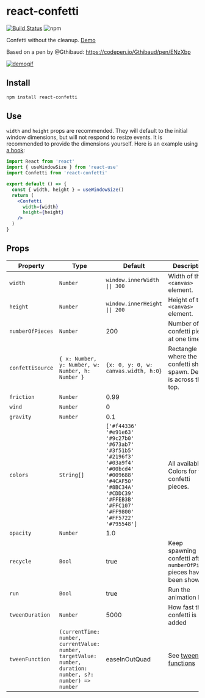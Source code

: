 # react-confetti

[![Build Status](https://travis-ci.org/alampros/react-confetti.svg?branch=master)](https://travis-ci.org/alampros/react-confetti)
![npm](https://img.shields.io/npm/v/react-confetti.svg)


Confetti without the cleanup. [Demo](http://alampros.github.io/react-confetti/)


Based on a pen by @Gthibaud: https://codepen.io/Gthibaud/pen/ENzXbp

[![demogif][2]][1]

[1]: http://alampros.github.com/react-confetti
[2]: http://alampros.github.io/react-confetti/confetti-demo.gif (demo gif)

## Install

```sh
npm install react-confetti
```

## Use

`width` and `height` props are recommended. They will default to the initial window dimensions, but will not respond to resize events. It is recommended to provide the dimensions yourself. Here is an example using [a hook](https://github.com/streamich/react-use/blob/master/docs/useWindowSize.md):

```jsx
import React from 'react'
import { useWindowSize } from 'react-use'
import Confetti from 'react-confetti'

export default () => {
  const { width, height } = useWindowSize()
  return (
    <Confetti
      width={width}
      height={height}
    />
  )
}

```

## Props

| Property         | Type                                                                                                       | Default                                                                                                                                                                                                                                                                            | Description                                                           |
| ---------------- | ---------------------                                                                                      | ---                                                                                                                                                                                                                                                                                | ---                                                                   |
| `width`          | `Number`                                                                                                   | `window.innerWidth \|\| 300`                                                                                                                                                                                                                                                       | Width of the `<canvas>` element.                                      |
| `height`         | `Number`                                                                                                   | `window.innerHeight \|\| 200`                                                                                                                                                                                                                                                      | Height of the `<canvas>` element.                                     |
| `numberOfPieces` | `Number`                                                                                                   | 200                                                                                                                                                                                                                                                                                | Number of confetti pieces at one time.                                |
| `confettiSource` | `{ x: Number, y: Number, w: Number, h: Number }`                                                           | `{x: 0, y: 0, w: canvas.width, h:0}`                                                                                                                                                                                                                                               | Rectangle where the confetti should spawn. Default is across the top. |
| `friction`       | `Number`                                                                                                   | 0.99                                                                                                                                                                                                                                                                               |                                                                       |
| `wind`           | `Number`                                                                                                   | 0                                                                                                                                                                                                                                                                                  |                                                                       |
| `gravity`        | `Number`                                                                                                   | 0.1                                                                                                                                                                                                                                                                                |                                                                       |
| `colors`         | `String[]`                                                                                        | `['#f44336'`</br>`'#e91e63'`</br>`'#9c27b0'`</br>`'#673ab7'`</br>`'#3f51b5'`</br>`'#2196f3'`</br>`'#03a9f4'`</br>`'#00bcd4'`</br>`'#009688'`</br>`'#4CAF50'`</br>`'#8BC34A'`</br>`'#CDDC39'`</br>`'#FFEB3B'`</br>`'#FFC107'`</br>`'#FF9800'`</br>`'#FF5722'`</br>`'#795548']`</br> | All available Colors for the confetti pieces.                         |
| `opacity`        | `Number`                                                                                                   | 1.0                                                                                                                                                                                                                                                                                |                                                                       |
| `recycle`        | `Bool`                                                                                                     | true                                                                                                                                                                                                                                                                               | Keep spawning confetti after `numberOfPieces` pieces have been shown. |
| `run`            | `Bool`                                                                                                     | true                                                                                                                                                                                                                                                                               | Run the animation loop                                                |
| `tweenDuration`  | `Number`                                                                                                   | 5000                                                                                                                                                                                                                                                                               | How fast the confetti is added                                        |
| `tweenFunction`  | `(currentTime: number, currentValue: number, targetValue: number, duration: number, s?: number) => number` | easeInOutQuad                                                                                                                                                                                                                                                                      | See [tween-functions](https://github.com/chenglou/tween-functions)    |

